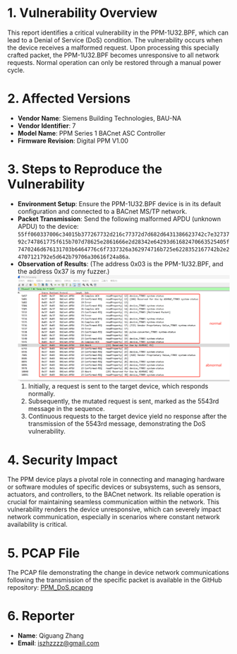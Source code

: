 # 1. Vulnerability Overview
This report identifies a critical vulnerability in the PPM-1U32.BPF, which can lead to a Denial of Service (DoS) condition. The vulnerability occurs when the device receives a malformed request. Upon processing this specially crafted packet, the PPM-1U32.BPF becomes unresponsive to all network requests. Normal operation can only be restored through a manual power cycle.

# 2. Affected Versions
- **Vendor Name**: Siemens Building Technologies, BAU-NA
- **Vendor Identifier**: 7
- **Model Name**: PPM Series 1 BACnet ASC Controller
- **Firmware Revision**: Digital PPM V1.00

# 3. Steps to Reproduce the Vulnerability
- **Environment Setup**: Ensure the PPM-1U32.BPF device is in its default configuration and connected to a BACnet MS/TP network.
- **Packet Transmission**: Send the following malformed APDU (unknown APDU) to the device: `55ff060337006c34015b377267732d216c77372d7d682d6431386623742c7e3273792c747861775f615b707d78625e2861666e2d28342e64293d61682470663525405f7470246d676131703b6464776c6f7337326a362974716b725e6228352167742b2e24707121792e5d642b79706a30616f24a86a`.
- **Observation of Results**: (The address 0x03 is the PPM-1U32.BPF, and the address 0x37 is my fuzzer.)
  ![Packet Transmission Results](https://github.com/isZzzz/PPM-1U32.BPF_Document/blob/main/PPM_DoS.png)
  1. Initially, a request is sent to the target device, which responds normally.
  2. Subsequently, the mutated request is sent, marked as the 5543rd message in the sequence.
  3. Continuous requests to the target device yield no response after the transmission of the 5543rd message, demonstrating the DoS vulnerability.

# 4. Security Impact
The PPM device plays a pivotal role in connecting and managing hardware or software modules of specific devices or subsystems, such as sensors, actuators, and controllers, to the BACnet network. Its reliable operation is crucial for maintaining seamless communication within the network. This vulnerability renders the device unresponsive, which can severely impact network communication, especially in scenarios where constant network availability is critical.

# 5. PCAP File
The PCAP file demonstrating the change in device network communications following the transmission of the specific packet is available in the GitHub repository: [PPM_DoS.pcapng](https://github.com/isZzzz/PPM-1U32.BPF_Document/blob/main/PPM_DoS.pcapng)

# 6. Reporter
- **Name**: Qiguang Zhang
- **Email**: iszhzzzz@gmail.com

